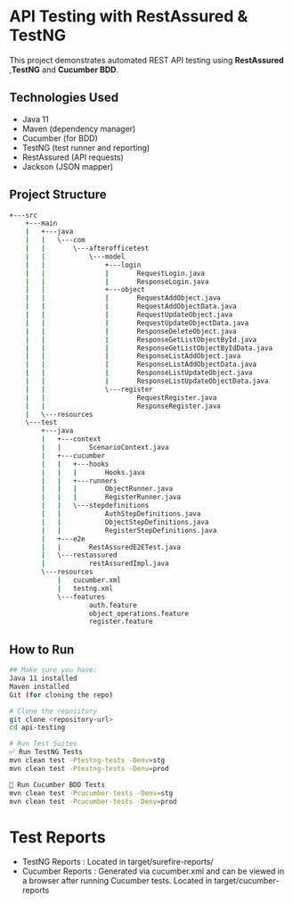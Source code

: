 # API Testing with RestAssured & TestNG

This project demonstrates automated REST API testing using **RestAssured** ,**TestNG** and **Cucumber BDD**.

## Technologies Used
- Java 11
- Maven (dependency manager)
- Cucumber (for BDD)
- TestNG (test runner and reporting)
- RestAssured (API requests)
- Jackson (JSON mapper)

## Project Structure
```bash
+---src
    +---main
    |   +---java
    |   |   \---com
    |   |       \---afterofficetest
    |   |           \---model
    |   |               +---login
    |   |               |       RequestLogin.java
    |   |               |       ResponseLogin.java
    |   |               +---object
    |   |               |       RequestAddObject.java
    |   |               |       RequestAddObjectData.java
    |   |               |       RequestUpdateObject.java
    |   |               |       RequestUpdateObjectData.java
    |   |               |       ResponseDeleteObject.java
    |   |               |       ResponseGetListObjectById.java
    |   |               |       ResponseGetListObjectByIdData.java
    |   |               |       ResponseListAddObject.java
    |   |               |       ResponseListAddObjectData.java
    |   |               |       ResponseListUpdateObject.java
    |   |               |       ResponseListUpdateObjectData.java
    |   |               \---register
    |   |                       RequestRegister.java
    |   |                       ResponseRegister.java
    |   \---resources
    \---test
        +---java
        |   +---context
        |   |       ScenarioContext.java
        |   +---cucumber
        |   |   +---hooks
        |   |   |       Hooks.java
        |   |   +---runners
        |   |   |       ObjectRunner.java
        |   |   |       RegisterRunner.java
        |   |   \---stepdefinitions
        |   |           AuthStepDefinitions.java
        |   |           ObjectStepDefinitions.java
        |   |           RegisterStepDefinitions.java
        |   +---e2e
        |   |       RestAssuredE2ETest.java
        |   \---restassured
        |           restAssuredImpl.java
        \---resources
            |   cucumber.xml
            |   testng.xml
            \---features
                    auth.feature
                    object_operations.feature
                    register.feature
```

## How to Run
```bash
## Make sure you have:
Java 11 installed
Maven installed
Git (for cloning the repo)

# Clone the repository
git clone <repository-url>
cd api-testing

# Run Test Suites
✅ Run TestNG Tests
mvn clean test -Ptestng-tests -Denv=stg
mvn clean test -Ptestng-tests -Denv=prod

🎯 Run Cucumber BDD Tests
mvn clean test -Pcucumber-tests -Denv=stg
mvn clean test -Pcucumber-tests -Denv=prod
```

# Test Reports
- TestNG Reports : Located in target/surefire-reports/
- Cucumber Reports : Generated via cucumber.xml and can be viewed in a browser after running Cucumber tests. Located in target/cucumber-reports